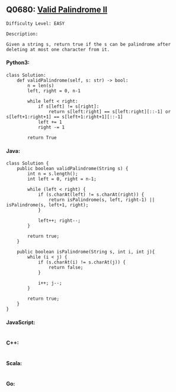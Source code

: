 ## Q0680: [Valid Palindrome II](https://leetcode.com/problems/valid-palindrome-ii/)

```
Difficulty Level: EASY
```

```
Description:

Given a string s, return true if the s can be palindrome after deleting at most one character from it.
```

#### Python3:

```
class Solution:
    def validPalindrome(self, s: str) -> bool:
        n = len(s)
        left, right = 0, n-1
        
        while left < right:
            if s[left] != s[right]:
                return s[left:right] == s[left:right][::-1] or s[left+1:right+1] == s[left+1:right+1][::-1]
            left += 1
            right -= 1
        
        return True
```

#### Java:

```
class Solution {
    public boolean validPalindrome(String s) {
        int n = s.length();
        int left = 0, right = n-1;

        while (left < right) {
            if (s.charAt(left) != s.charAt(right)) {
                return isPalindrome(s, left, right-1) || isPalindrome(s, left+1, right);
            }

            left++; right--;
        }

        return true;
    }

    public boolean isPalindrome(String s, int i, int j){
        while (i < j) {
            if (s.charAt(i) != s.charAt(j)) {
                return false;
            }

            i++; j--;
        }

        return true;
    }
}
```

#### JavaScript:

```

```

#### C++:

```

```

#### Scala:

```

```

#### Go:

```

```